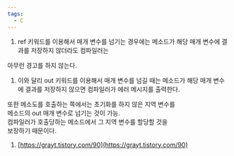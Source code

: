 ```yaml
---
tags:
  - C
---
```



1. ref 키워드를 이용해서 매개 변수를 넘기는 경우에는 메소드가 해당 매개 변수에 결과를 저장하지 않더라도 컴파일러는

아무런 경고를 하지 않는다.

1. 이와 달리 out 키워드를 이용해서 매개 변수를 넘길 때는 메소드가 해당 매개 변수에 결과를 저장하지 않으면 컴파일러가 에러 메시지를 출력한다.

또한 메소도를 호출하는 쪽에서는 초기화를 하지 않은 지역 변수를  
메소드의 out 매개 변수로 넘기는 것이 가능.  
컴파일러가 호출당하는 메소드에서 그 지역 변수를 할당할 것을  
보장하기 때문이다.

1. [https://grayt.tistory.com/90](https://grayt.tistory.com/90)